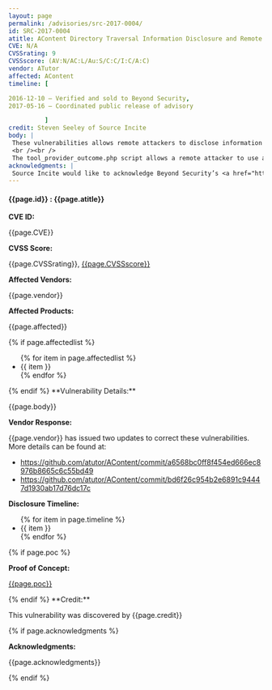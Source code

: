 ```yaml
---
layout: page
permalink: /advisories/src-2017-0004/
id: SRC-2017-0004
atitle: AContent Directory Traversal Information Disclosure and Remote Code Execution Vulnerabilities
CVE: N/A
CVSSrating: 9
CVSSscore: (AV:N/AC:L/Au:S/C:C/I:C/A:C)
vendor: ATutor
affected: AContent
timeline: [

2016-12-10 – Verified and sold to Beyond Security,
2017-05-16 – Coordinated public release of advisory

          ]
credit: Steven Seeley of Source Incite
body: |
 These vulnerabilities allows remote attackers to disclose information or execute arbitrary code on vulnerable installations of AContent. Authentication is required to exploit the remote code execution vulnerabilities, however account registration is open by default.
 <br /><br />
 The tool_provider_outcome.php script allows a remote attacker to use a directory traversal in the url parameter to disclose information. The question_import.php, ims_import.php and import_test.php scripts allow a remote attacker to upload a specially crafted zip file containing directory traversals. An attacker could leverage this to execute arbitrary code under the context of the web server.
acknowledgments: |
 Source Incite would like to acknowledge Beyond Security’s <a href="http://www.beyondsecurity.com/ssd.html">SSD</a> program for the help with co-ordination of this vulnerability. More details can be found on their blog at <a href="https://blogs.securiteam.com/index.php/archives/3207">https://blogs.securiteam.com/index.php/archives/3207</a>.
---
```


<h4><b>{{page.id}} : {{page.atitle}}</b></h4>

**CVE ID:**
<p class="cn">{{page.CVE}}</p>

**CVSS Score:**
<p class="cn">{{page.CVSSrating}}, <a href="https://nvd.nist.gov/cvss/v2-calculator?name={{page.CVE}}&vector={{page.CVSSscore}}">{{page.CVSSscore}}</a></p>

**Affected Vendors:**
<p class="cn">{{page.vendor}}</p>

**Affected Products:**
<p class="cn">{{page.affected}}</p>
{% if page.affectedlist %}
<ul class="cn">
{% for item in page.affectedlist %}
  <li>{{ item }}</li>
{% endfor %}
</ul>
{% endif %}
**Vulnerability Details:**
<p class="cn">{{page.body}}</p>

**Vendor Response:**

{{page.vendor}} has issued two updates to correct these vulnerabilities. More details can be found at: <br />
<ul class="cn">
<li><a href="https://github.com/atutor/AContent/commit/a6568bc0ff8f454ed666ec8976b8665c6c55bd49">https://github.com/atutor/AContent/commit/a6568bc0ff8f454ed666ec8976b8665c6c55bd49</a></li>
<li> <a href="https://github.com/atutor/AContent/commit/bd6f26c954b2e6891c94447d1930ab17d76dc17c">https://github.com/atutor/AContent/commit/bd6f26c954b2e6891c94447d1930ab17d76dc17c</a></li>
</ul>

**Disclosure Timeline:**
<ul class="cn">
{% for item in page.timeline %}
  <li>{{ item }}</li>
{% endfor %}
</ul>
{% if page.poc %}

**Proof of Concept:**
<p class="cn"><a href="{{page.poc}}">{{page.poc}}</a></p>
{% endif %}
**Credit:**
<p class="cn">This vulnerability was discovered by {{page.credit}}</p>
{% if page.acknowledgments %}

**Acknowledgments:**
<p class="cn">{{page.acknowledgments}}</p>
{% endif %}
